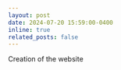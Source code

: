 ```yaml
---
layout: post
date: 2024-07-20 15:59:00-0400
inline: true
related_posts: false
---
```


Creation of the website
